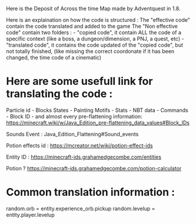 Here is the Deposit of Across the time Map made by Adventquest in 1.8.

Here is an explaination on how the code is structured : 
The "effective code" contain the code translated and added to the game
The "Non effective code" contain two folders :
    - "copied code", it contain ALL the code of a specific context (like a boss, a dungeon/dimension, a PNJ, a quest, etc)
    - "translated code", it contains the code updated of the "copied code", but not totally finished, (like missing the correct coordonate if it has been changed, the time code of a cinematic)


# Here are some usefull link for translating the code :

Particle id - Blocks States - Painting Motifs - Stats - NBT data - Commands - Block ID - and almost every pre-flattening information:
https://minecraft.wiki/w/Java_Edition_pre-flattening_data_values#Block_IDs

Sounds Event :
Java_Edition_Flattening#Sound_events

Potion effects id :
https://mcreator.net/wiki/potion-effect-ids

Entity ID : 
https://minecraft-ids.grahamedgecombe.com/entities

Potion ?
https://minecraft-ids.grahamedgecombe.com/potion-calculator


# Common translation information : 

random.orb = entity.experience_orb.pickup
random.levelup = entity.player.levelup
